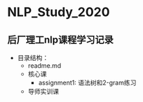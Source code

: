 # NLP\_Study\_2020

## 后厂理工nlp课程学习记录

+ 目录结构：
	+ readme.md
	+ 核心课
		+ assignment1: 语法树和2-gram练习
	+ 导师实训课
